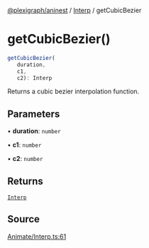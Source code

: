 [@plexigraph/aninest](../../index.md) / [Interp](../index.md) / getCubicBezier

# getCubicBezier()

```ts
getCubicBezier(
   duration, 
   c1, 
   c2): Interp
```

Returns a cubic bezier interpolation function.

## Parameters

• **duration**: `number`

• **c1**: `number`

• **c2**: `number`

## Returns

[`Interp`](../type-aliases/Interp.md)

## Source

[Animate/Interp.ts:61](https://github.com/plexigraph/aninest/blob/6d904f7/src/Animate/Interp.ts#L61)
